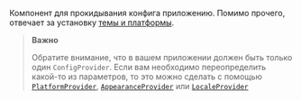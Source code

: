 Компонент для прокидывания конфига приложению. Помимо прочего, отвечает за установку [темы и платформы](#/PlatformsAndThemes).

> **Важно**
>
> Обратите внимание, что в вашем приложении должен быть только один `ConfigProvider`. Если вам необходимо
> переопределить какой-то из параметров, то это можно сделать с помощью [`PlatformProvider`](#/PlatformProvider),
> [`AppearanceProvider`](#/AppearanceProvider) или [`LocaleProvider`](#/LocaleProvider)
